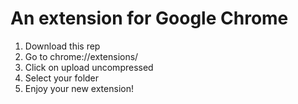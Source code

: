 # An extension for Google Chrome

1. Download this rep
2. Go to chrome://extensions/
3. Click on upload uncompressed
4. Select your folder
5. Enjoy your new extension!
